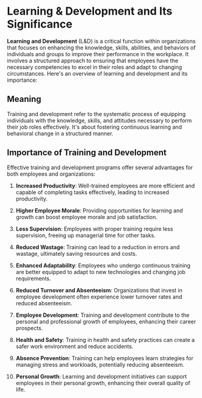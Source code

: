 # Learning & Development and Its Significance

**Learning and Development** (L&D) is a critical function within organizations that focuses on enhancing the knowledge, skills, abilities, and behaviors of individuals and groups to improve their performance in the workplace. It involves a structured approach to ensuring that employees have the necessary competencies to excel in their roles and adapt to changing circumstances. Here's an overview of learning and development and its importance:

## Meaning

Training and development refer to the systematic process of equipping individuals with the knowledge, skills, and attitudes necessary to perform their job roles effectively. It's about fostering continuous learning and behavioral change in a structured manner.

## Importance of Training and Development

Effective training and development programs offer several advantages for both employees and organizations:

1. **Increased Productivity**: Well-trained employees are more efficient and capable of completing tasks effectively, leading to increased productivity.

2. **Higher Employee Morale**: Providing opportunities for learning and growth can boost employee morale and job satisfaction.

3. **Less Supervision**: Employees with proper training require less supervision, freeing up managerial time for other tasks.

4. **Reduced Wastage**: Training can lead to a reduction in errors and wastage, ultimately saving resources and costs.

5. **Enhanced Adaptability**: Employees who undergo continuous training are better equipped to adapt to new technologies and changing job requirements.

6. **Reduced Turnover and Absenteeism**: Organizations that invest in employee development often experience lower turnover rates and reduced absenteeism.

7. **Employee Development**: Training and development contribute to the personal and professional growth of employees, enhancing their career prospects.

8. **Health and Safety**: Training in health and safety practices can create a safer work environment and reduce accidents.

9. **Absence Prevention**: Training can help employees learn strategies for managing stress and workloads, potentially reducing absenteeism.

10. **Personal Growth**: Learning and development initiatives can support employees in their personal growth, enhancing their overall quality of life.

